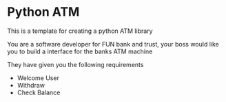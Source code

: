 # Python ATM

This is a template for creating a python ATM library

You are a software developer for FUN bank and trust, your boss would like you to build a interface for the banks ATM machine

They have given you the following requirements


- Welcome User
- Withdraw
- Check Balance
